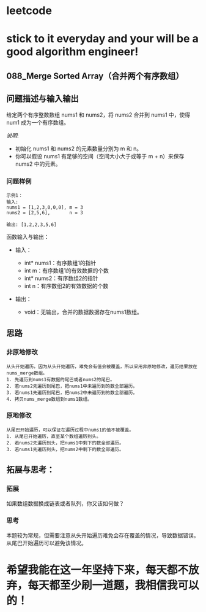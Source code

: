 # leetcode
# stick to it everyday and your will be a good algorithm engineer!
## 088_Merge Sorted Array（合并两个有序数组）
## 问题描述与输入输出
给定两个有序整数数组 nums1 和 nums2，将 nums2 合并到 nums1 中，使得 num1 成为一个有序数组。

_说明_:

* 初始化 nums1 和 nums2 的元素数量分别为 m 和 n。
* 你可以假设 nums1 有足够的空间（空间大小大于或等于 m + n）来保存 nums2 中的元素。

### 问题样例

	示例1：
	输入:
	nums1 = [1,2,3,0,0,0], m = 3
	nums2 = [2,5,6],       n = 3

	输出: [1,2,2,3,5,6]
	

函数输入与输出：
* 输入：
	* int* nums1：有序数组1的指针
	* int m：有序数组1的有效数据的个数
	* int* nums2：有序数组2的指针
	* int n：有序数组2的有效数据的个数

* 输出：
	* void：无输出，合并的数据数据存在nums1数组。

## 思路			
### 非原地修改

	从头开始遍历。因为从头开始遍历，难免会有值会被覆盖，所以采用非原地修改，遍历结果放在nums_merge数组。
	1. 先遍历到nums1有数据的尾巴或者nums2的尾巴。
	2. 若nums2先遍历到尾巴，把nums1中未遍历到的数全部遍历。
	3. 若nums1先遍历到尾巴，把nums2中未遍历到的数全部遍历。
	4. 拷贝nums_merge数组到nums1数组。
	
### 原地修改
	
	从尾巴开始遍历，可以保证在遍历过程中nums1的值不被覆盖。
	1. 从尾巴开始遍历，直至某个数组遍历到头。
	2. 若nums2先遍历到头，把nums1中剩下的数全部遍历。
	3. 若nums1先遍历到头，把nums2中剩下的数全部遍历。
					 				 	
## 拓展与思考：
### 拓展
如果数组数据换成链表或者队列，你又该如何做？
### 思考
本题较为常规，但需要注意从头开始遍历难免会存在覆盖的情况，导致数据错误。从尾巴开始遍历可以避免该情况。
		  
# 希望我能在这一年坚持下来，每天都不放弃，每天都至少刷一道题，我相信我可以的！
